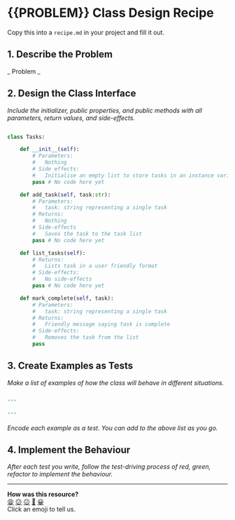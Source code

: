 # {{PROBLEM}} Class Design Recipe

Copy this into a `recipe.md` in your project and fill it out.

## 1. Describe the Problem

_
Problem
_

## 2. Design the Class Interface

_Include the initializer, public properties, and public methods with all parameters, return values, and side-effects._

```python

class Tasks:

    def __init__(self):
        # Parameters:
        #   Nothing
        # Side effects:
        #   Initialise an empty list to store tasks in an instance variable
        pass # No code here yet

    def add_task(self, task:str):
        # Parameters:
        #   task: string representing a single task
        # Returns:
        #   Nothing
        # Side-effects
        #   Saves the task to the task list
        pass # No code here yet

    def list_tasks(self):
        # Returns:
        #   Lists task in a user friendly format
        # Side-effects:
        #   No side-effects
        pass # No code here yet

    def mark_complete(self, task):
        # Parameters:
        #   task: string representing a single task
        # Returns:
        #   Friendly message saying task is complete
        # Side-effects:
        #   Removes the task from the list
        pass
```

## 3. Create Examples as Tests

_Make a list of examples of how the class will behave in different situations._

``` python

"""

"""


```

_Encode each example as a test. You can add to the above list as you go._

## 4. Implement the Behaviour

_After each test you write, follow the test-driving process of red, green, refactor to implement the behaviour._


<!-- BEGIN GENERATED SECTION DO NOT EDIT -->

---

**How was this resource?**  
[😫](https://airtable.com/shrUJ3t7KLMqVRFKR?prefill_Repository=makersacademy%2Fgolden-square-in-python&prefill_File=resources%2Fsingle_class_recipe_template.md&prefill_Sentiment=😫) [😕](https://airtable.com/shrUJ3t7KLMqVRFKR?prefill_Repository=makersacademy%2Fgolden-square-in-python&prefill_File=resources%2Fsingle_class_recipe_template.md&prefill_Sentiment=😕) [😐](https://airtable.com/shrUJ3t7KLMqVRFKR?prefill_Repository=makersacademy%2Fgolden-square-in-python&prefill_File=resources%2Fsingle_class_recipe_template.md&prefill_Sentiment=😐) [🙂](https://airtable.com/shrUJ3t7KLMqVRFKR?prefill_Repository=makersacademy%2Fgolden-square-in-python&prefill_File=resources%2Fsingle_class_recipe_template.md&prefill_Sentiment=🙂) [😀](https://airtable.com/shrUJ3t7KLMqVRFKR?prefill_Repository=makersacademy%2Fgolden-square-in-python&prefill_File=resources%2Fsingle_class_recipe_template.md&prefill_Sentiment=😀)  
Click an emoji to tell us.

<!-- END GENERATED SECTION DO NOT EDIT -->